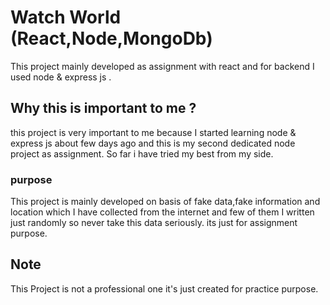 # Watch World (React,Node,MongoDb) 
This project mainly developed as assignment with react and for backend I used node & express js .

## Why this is important to me ? 
this project is very important to me because I started learning node & express js about few days ago and this is my second dedicated node  project as assignment.
So far i have tried my best from my side.

### purpose

This project is mainly developed on basis of fake data,fake information and location which I have collected from the internet and few of them I written just randomly so never take this data seriously. its just for assignment purpose.



## Note
This Project is not a professional one it's just created for practice purpose.